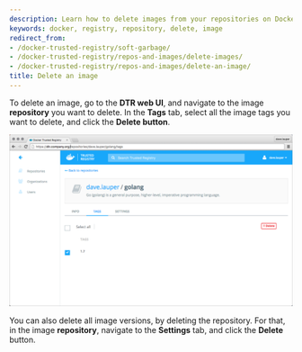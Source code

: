 ```yaml
---
description: Learn how to delete images from your repositories on Docker Trusted Registry.
keywords: docker, registry, repository, delete, image
redirect_from:
- /docker-trusted-registry/soft-garbage/
- /docker-trusted-registry/repos-and-images/delete-images/
- /docker-trusted-registry/repos-and-images/delete-an-image/
title: Delete an image
---
```


To delete an image, go to the **DTR web UI**, and navigate to the image
**repository** you want to delete. In the **Tags** tab, select all the image
tags you want to delete, and click the **Delete button**.

![](../images/delete-an-image-1.png)

You can also delete all image versions, by deleting the repository. For that,
in the image **repository**, navigate to the **Settings** tab, and click the
**Delete** button.